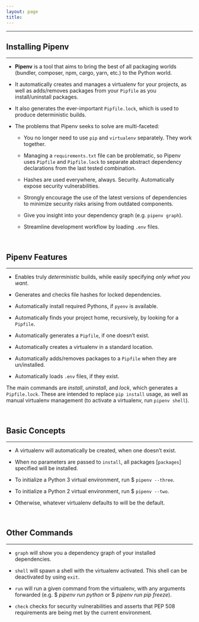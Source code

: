 ```yaml
---
layout: page
title:
---
```

***

## Installing Pipenv
***

- __Pipenv__ is a tool that aims to bring the best of all packaging worlds (bundler, composer, npm, cargo, yarn, etc.) to the Python world.

- It automatically creates and manages a virtualenv for your projects, as well as adds/removes packages from your `Pipfile` as you install/uninstall packages.

- It also generates the ever-important `Pipfile.lock`, which is used to produce deterministic builds.

- The problems that Pipenv seeks to solve are multi-faceted:

  - You no longer need to use `pip` and `virtualenv` separately. They work together.

  - Managing a `requirements.txt` file can be problematic, so Pipenv uses `Pipfile` and `Pipfile.lock` to separate abstract dependency declarations from the last tested combination.

  - Hashes are used everywhere, always. Security. Automatically expose security vulnerabilities.

  - Strongly encourage the use of the latest versions of dependencies to minimize security risks arising from outdated components.

  - Give you insight into your dependency graph (e.g. `pipenv graph`).

  - Streamline development workflow by loading `.env` files.

&nbsp;
## Pipenv Features
***

- Enables truly _deterministic_ builds, while easily specifying _only what you want_.

- Generates and checks file hashes for locked dependencies.

- Automatically install required Pythons, if `pyenv` is available.

- Automatically finds your project home, recursively, by looking for a `Pipfile`.

- Automatically generates a `Pipfile`, if one doesn’t exist.

- Automatically creates a virtualenv in a standard location.

- Automatically adds/removes packages to a `Pipfile` when they are un/installed.

- Automatically loads `.env` files, if they exist.

The main commands are _install_, _uninstall_, and _lock_, which generates a `Pipfile.lock`. These are intended to replace `pip install` usage, as well as manual virtualenv management (to activate a virtualenv, run `pipenv shell`).

&nbsp;
## Basic Concepts
***

- A virtualenv will automatically be created, when one doesn’t exist.

- When no parameters are passed to `install`, all packages [`packages`] specified will be installed.

- To initialize a Python 3 virtual environment, run $ `pipenv --three`.

- To initialize a Python 2 virtual environment, run $ `pipenv --two`.

- Otherwise, whatever virtualenv defaults to will be the default.

&nbsp;
## Other Commands
***

- `graph` will show you a dependency graph of your installed dependencies.

- `shell` will spawn a shell with the virtualenv activated. This shell can be deactivated by using `exit`.

- `run` will run a given command from the virtualenv, with any arguments forwarded (e.g. $ _pipenv run python_ or $ _pipenv run pip freeze_).

- `check` checks for security vulnerabilities and asserts that PEP 508 requirements are being met by the current environment.